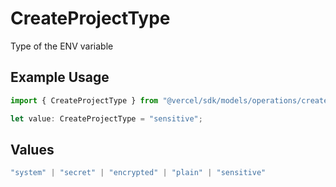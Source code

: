 # CreateProjectType

Type of the ENV variable

## Example Usage

```typescript
import { CreateProjectType } from "@vercel/sdk/models/operations/createproject.js";

let value: CreateProjectType = "sensitive";
```

## Values

```typescript
"system" | "secret" | "encrypted" | "plain" | "sensitive"
```